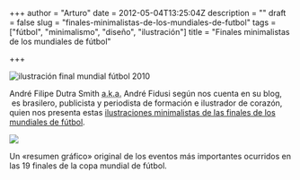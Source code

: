 +++
author = "Arturo"
date = 2012-05-04T13:25:04Z
description = ""
draft = false
slug = "finales-minimalistas-de-los-mundiales-de-futbol"
tags = ["fútbol", "minimalismo", "diseño", "ilustración"]
title = "Finales minimalistas de los mundiales de fútbol"

+++


![ilustración final mundial fútbol 2010](/content/images/2016/06/2010.jpg)

André Filipe Dutra Smith <acronym title="Also Known As - También conocido como" lang="en">a.k.a.</acronym> André Fidusi según nos cuenta en su blog,  es brasilero, publicista y periodista de formación e ilustrador de corazón, quien nos presenta estas [ilustraciones minimalistas de las finales de los mundiales de fútbol](https://andrefidusi.com/2012/04/14/a-historia-minimalista-das-copas-do-mundo/).

![](/content/images/2016/06/2006.jpg)

Un «resumen gráfico» original de los eventos más importantes ocurridos en las 19 finales de la copa mundial de fútbol.
